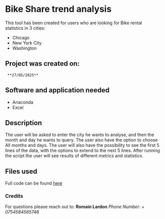 
# Bike Share trend analysis

This tool has been created for users who are looking for Bike rental statistics in 3 cities: 
* Chicago
* New York City 
* Washington

## Project was created on:
     **27/05/2025**

## Software and application needed
* Anaconda
* Excel

## Description
The user will be asked to enter the city he wants to analyse, and then the month and day he wants to query. The user also have the option to choose All months and days. 
The user will also have the possibility to see the first 5 lines of the data, with the options to extend to the next 5 lines. 
After running the script the user will see results of different metrics and statistics. 

## Files used
Full code can be found [here](https://github.com/romlondon42/pdsnd_github/blob/master/bikeshare_2.py)

### Credits
For questions please reach out to:
    **Romain Lardon**
    _Phone Number: + 0754584565746_




